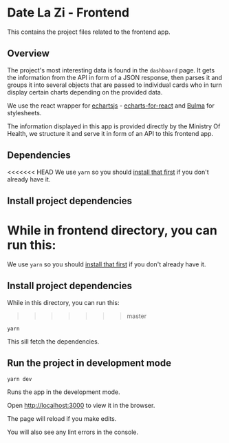 # Date La Zi - Frontend

This contains the project files related to the frontend app.

## Overview

The project's most interesting data is found in the `dashboard` page. It gets the information from the API
in form of a JSON response, then parses it and groups it into several objects that are passed to 
individual cards who in turn display certain charts depending on the provided data.

We use the react wrapper for [echartsjs](https://www.echartsjs.com/examples/en/index.html) - 
[echarts-for-react](https://github.com/hustcc/echarts-for-react)
and [Bulma](https://bulma.io) for stylesheets.

The information displayed in this app is provided directly by the Ministry Of Health, we structure it and
serve it in form of an API to this frontend app.

## Dependencies

<<<<<<< HEAD
We use `yarn` so you should [install that first](https://classic.yarnpkg.com/en/docs/install#mac-stable) if you don't already have it. 

## Install project dependencies

While in **frontend** directory, you can run this:
=======
We use `yarn` so you should [install that first](https://classic.yarnpkg.com/en/docs/install#mac-stable) if you don't already have it.

## Install project dependencies

While in this directory, you can run this:
>>>>>>> master

```
yarn
```

This sill fetch the dependencies.

## Run the project in development mode

```
yarn dev
```

Runs the app in the development mode.

Open [http://localhost:3000](http://localhost:3000) to view it in the browser.

The page will reload if you make edits.

You will also see any lint errors in the console.

